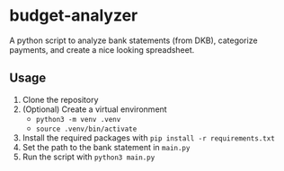 # budget-analyzer
A python script to analyze bank statements (from DKB), categorize payments, and create a nice looking spreadsheet.

## Usage
1. Clone the repository
2. (Optional) Create a virtual environment
    - `python3 -m venv .venv`
    - `source .venv/bin/activate`
3. Install the required packages with `pip install -r requirements.txt`
4. Set the path to the bank statement in `main.py`
5. Run the script with `python3 main.py`
